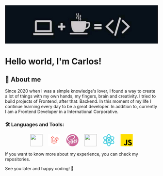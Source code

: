 ![](./imgs/cover__dev.jpeg)

# Hello world, I'm Carlos! 

## 📌 About me

Since 2020 when I was a simple knowledge's lover, I found a way to create a lot of things with my own hands, my fingers, brain and creativity. I tried to build projects of Frontend, after that: Backend. In this moment of my life I continue learning every day to be a great developer. 
In addition to, currently I am a Frontend Developer in a International Corporative.

### 🛠️ Languages and Tools:
<p align='center'>
    <img style='' src='https://www.gstatic.com/devrel-devsite/prod/v7f3d01938fc1f82b33d8c11166fff9e54cfd22895803f2cef46a3b200be855eb/firebase/images/touchicon-180.png'  width="40" height="40"/>
     &nbsp; &nbsp;
    <img style='' src='./imgs/laravel.png'  width="40" height="40"/>
     &nbsp; &nbsp;
    <img style='' src='./imgs/sass.png'  width="40" height="40"/>
     &nbsp; &nbsp;
    <img style='' src='.https://www.gstatic.com/devrel-devsite/prod/v7f3d01938fc1f82b33d8c11166fff9e54cfd22895803f2cef46a3b200be855eb/firebase/images/touchicon-180.png'  width="40" height="40"/>
     &nbsp; &nbsp;
    <img style='' src='./imgs/react.png'  width="40" height="40"/>
     &nbsp; &nbsp;
    <img style='' src='./imgs/js.png'  width="40" height="40"/>
</p>

If you want to know more about my experience, you can check my repositories.

See you later and happy coding! 👾
